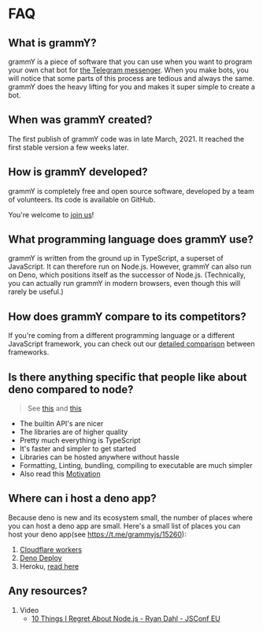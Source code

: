# FAQ

## What is grammY?

grammY is a piece of software that you can use when you want to program your own chat bot for [the Telegram messenger](https://telegram.org).
When you make bots, you will notice that some parts of this process are tedious and always the same.
grammY does the heavy lifting for you and makes it super simple to create a bot.

## When was grammY created?

The first publish of grammY code was in late March, 2021.
It reached the first stable version a few weeks later.

## How is grammY developed?

grammY is completely free and open source software, developed by a team of volunteers.
Its code is available on GitHub.

You're welcome to [join us](https://telegram.me/grammyjs)!

## What programming language does grammY use?

grammY is written from the ground up in TypeScript, a superset of JavaScript.
It can therefore run on Node.js.
However, grammY can also run on Deno, which positions itself as the successor of Node.js.
(Technically, you can actually run grammY in modern browsers, even though this will rarely be useful.)

## How does grammY compare to its competitors?

If you're coming from a different programming language or a different JavaScript framework, you can check out our [detailed comparison](./comparison.md) between frameworks.

## Is there anything specific that people like about deno compared to node?

> See [this](https://t.me/grammyjs/15273) and [this](https://t.me/grammyjs/15280)

- The builtin API's are nicer
- The libraries are of higher quality
- Pretty much everything is TypeScript
- It's faster and simpler to get started
- Libraries can be hosted anywhere without hassle
- Formatting, Linting, bundling, compiling to executable are much simpler
- Also read this [Motivation](/guide/introduction.html#motivation-for-using-deno)

## Where can i host a deno app?

Because deno is new and its ecosystem small, the number of places where you can host a deno app are small.
Here's a small list of places you can host your deno app(see <https://t.me/grammyjs/15260>):

1. [Cloudflare workers](https://workers.dev)
1. [Deno Deploy](https://deno.com/deploy)
1. Heroku, [read here](https://dev.to/ms314006/deploy-your-deno-apps-to-heroku-375h)

## Any resources?

1. Video
   - [10 Things I Regret About Node.js - Ryan Dahl - JSConf EU](https://youtu.be/M3BM9TB-8yA)
